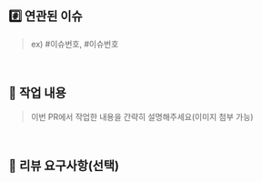 ## #️⃣ 연관된 이슈

> ex) #이슈번호, #이슈번호

<br>
 

## 📝 작업 내용

> 이번 PR에서 작업한 내용을 간략히 설명해주세요(이미지 첨부 가능)

<br>

## **💬 리뷰 요구사항(선택)**

> 
